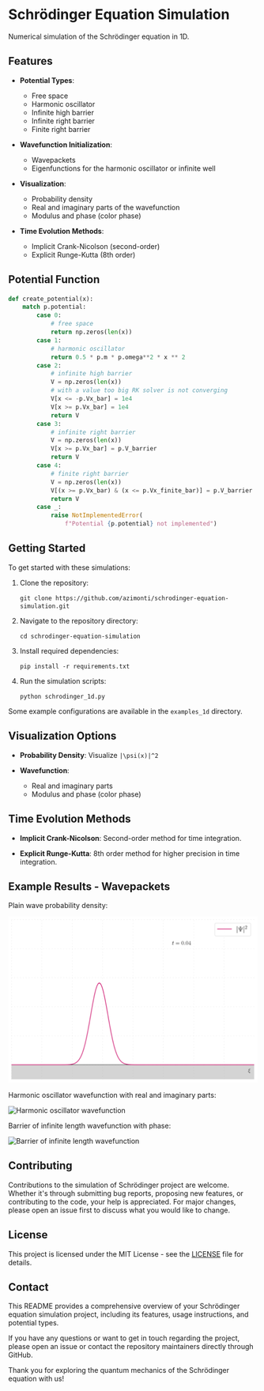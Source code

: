 # Schrödinger Equation Simulation

Numerical simulation of the Schrödinger equation in 1D.

## Features

- **Potential Types**:
  - Free space
  - Harmonic oscillator
  - Infinite high barrier
  - Infinite right barrier
  - Finite right barrier

- **Wavefunction Initialization**:
  - Wavepackets
  - Eigenfunctions for the harmonic oscillator or infinite well

- **Visualization**:
  - Probability density
  - Real and imaginary parts of the wavefunction
  - Modulus and phase (color phase)

- **Time Evolution Methods**:
  - Implicit Crank-Nicolson (second-order)
  - Explicit Runge-Kutta (8th order)

## Potential Function

```python
def create_potential(x):
    match p.potential:
        case 0:
            # free space
            return np.zeros(len(x))
        case 1:
            # harmonic oscillator
            return 0.5 * p.m * p.omega**2 * x ** 2
        case 2:
            # infinite high barrier
            V = np.zeros(len(x))
            # with a value too big RK solver is not converging
            V[x <= -p.Vx_bar] = 1e4
            V[x >= p.Vx_bar] = 1e4
            return V
        case 3:
            # infinite right barrier
            V = np.zeros(len(x))
            V[x >= p.Vx_bar] = p.V_barrier
            return V
        case 4:
            # finite right barrier
            V = np.zeros(len(x))
            V[(x >= p.Vx_bar) & (x <= p.Vx_finite_bar)] = p.V_barrier
            return V
        case _:
            raise NotImplementedError(
                f"Potential {p.potential} not implemented")
```

## Getting Started

To get started with these simulations:
1. Clone the repository:
   ```
   git clone https://github.com/azimonti/schrodinger-equation-simulation.git
   ```
2. Navigate to the repository directory:
   ```
   cd schrodinger-equation-simulation
   ```
3. Install required dependencies:
   ```
   pip install -r requirements.txt
   ```
4. Run the simulation scripts:
   ```
   python schrodinger_1d.py
   ```

Some example configurations are available in the `examples_1d` directory.

## Visualization Options

- **Probability Density**:
  Visualize `|\psi(x)|^2`

- **Wavefunction**:
  - Real and imaginary parts
  - Modulus and phase (color phase)

## Time Evolution Methods

- **Implicit Crank-Nicolson**:
  Second-order method for time integration.

- **Explicit Runge-Kutta**:
  8th order method for higher precision in time integration.

## Example Results - Wavepackets

Plain wave probability density:

![Plain wave probability density](examples_1d/wavepackets/gif/plain_wave_prob.gif)

Harmonic oscillator wavefunction with real and imaginary parts:

![Harmonic oscillator wavefunction](examples_1d/wavepackets/gif/harmonic_osc_wf_1.gif)

Barrier of infinite length wavefunction with phase: 

![Barrier of infinite length wavefunction](examples_1d/wavepackets/gif/infinite_barrier_1_wf_2.gif)

## Contributing

Contributions to the simulation of Schrödinger project are welcome. Whether it's through submitting bug reports, proposing new features, or contributing to the code, your help is appreciated. For major changes, please open an issue first to discuss what you would like to change.

## License

This project is licensed under the MIT License - see the [LICENSE](LICENSE.md) file for details.

## Contact

This README provides a comprehensive overview of your Schrödinger equation simulation project, including its features, usage instructions, and potential types.

If you have any questions or want to get in touch regarding the project, please open an issue or contact the repository maintainers directly through GitHub.

Thank you for exploring the quantum mechanics of the Schrödinger equation with us!
